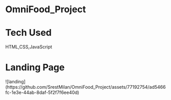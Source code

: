 # OmniFood_Project
<h1>Tech Used</h1><span>HTML,CSS,JavaScript</span>
<h1>Landing Page</h1>
![landing](https://github.com/SrestMilan/OmniFood_Project/assets/77192754/ad5466fc-1e3e-44ab-8daf-5f2f7f6ee40d)


